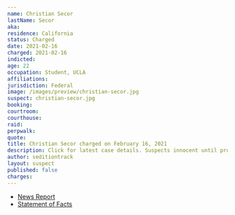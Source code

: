 ```yaml
---
name: Christian Secor
lastName: Secor
aka:
residence: California
status: Charged
date: 2021-02-16
charged: 2021-02-16
indicted:
age: 22
occupation: Student, UCLA
affiliations:
jurisdiction: Federal
image: /images/preview/christian-secor.jpg
suspect: christian-secor.jpg
booking:
courtroom:
courthouse:
raid:
perpwalk:
quote:
title: Christian Secor charged on February 16, 2021
description: Click for latest case details. Suspects innocent until proven guilty.
author: seditiontrack
layout: suspect
published: false
charges:
---
```


- [News Report](https://losangeles.cbslocal.com/2021/02/17/fbi-arrests-costa-mesa-man-christian-secor-charged-in-us-capitol-riot/)
- [Statement of Facts](https://extremism.gwu.edu/sites/g/files/zaxdzs2191/f/Christian%20Secor%20Affidavit%20in%20Support%20of%20Criminal%20Complaint%20and%20Arrest%20Warrant.pdf)
